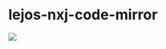 # lejos-nxj-code-mirror

![](https://travis-ci.org/ev3dev-lang-java/lejos-nxj-code-mirror.svg?branch=master)
